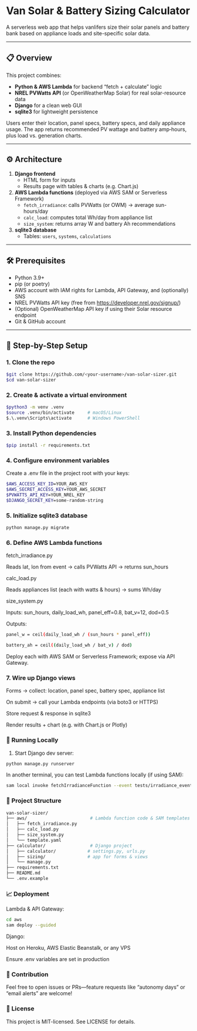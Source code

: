 # Van Solar & Battery Sizing Calculator

A serverless web app that helps vanlifers size their solar panels and battery bank based on appliance loads and site-specific solar data.

---

## 📋 Overview

This project combines:

- **Python & AWS Lambda** for backend “fetch + calculate” logic  
- **NREL PVWatts API** (or OpenWeatherMap Solar) for real solar-resource data  
- **Django** for a clean web GUI  
- **sqlite3** for lightweight persistence  

Users enter their location, panel specs, battery specs, and daily appliance usage. The app returns recommended PV wattage and battery amp‐hours, plus load vs. generation charts.

---

## ⚙️ Architecture

1. **Django frontend**  
   - HTML form for inputs  
   - Results page with tables & charts (e.g. Chart.js)  
2. **AWS Lambda functions** (deployed via AWS SAM or Serverless Framework)  
   - `fetch_irradiance`: calls PVWatts (or OWM) → average sun-hours/day  
   - `calc_load`: computes total Wh/day from appliance list  
   - `size_system`: returns array W and battery Ah recommendations  
3. **sqlite3 database**  
   - Tables: `users`, `systems`, `calculations`  

---

## 🛠️ Prerequisites

- Python 3.9+  
- pip (or poetry)  
- AWS account with IAM rights for Lambda, API Gateway, and (optionally) SNS  
- NREL PVWatts API key (free from https://developer.nrel.gov/signup/)  
- (Optional) OpenWeatherMap API key if using their Solar resource endpoint  
- Git & GitHub account  

---

## 🚀 Step-by-Step Setup

### 1. Clone the repo  
```bash
$git clone https://github.com/<your-username>/van-solar-sizer.git
$cd van-solar-sizer
```

### 2. Create & activate a virtual environment
```bash
$python3 -m venv .venv
$source .venv/bin/activate     # macOS/Linux
$.\.venv\Scripts\activate      # Windows PowerShell
```

### 3. Install Python dependencies
```bash
$pip install -r requirements.txt
```

### 4. Configure environment variables
Create a .env file in the project root with your keys:
```bash
$AWS_ACCESS_KEY_ID=YOUR_AWS_KEY
$AWS_SECRET_ACCESS_KEY=YOUR_AWS_SECRET
$PVWATTS_API_KEY=YOUR_NREL_KEY
$DJANGO_SECRET_KEY=some-random-string
```
### 5. Initialize sqlite3 database
```bash
python manage.py migrate
```
### 6. Define AWS Lambda functions
fetch_irradiance.py

Reads lat, lon from event → calls PVWatts API → returns sun_hours

calc_load.py

Reads appliances list (each with watts & hours) → sums Wh/day

size_system.py

Inputs: sun_hours, daily_load_wh, panel_eff=0.8, bat_v=12, dod=0.5

Outputs:
```bash
panel_w = ceil(daily_load_wh / (sun_hours * panel_eff))

battery_ah = ceil((daily_load_wh / bat_v) / dod)
```
Deploy each with AWS SAM or Serverless Framework; expose via API Gateway.

### 7. Wire up Django views
Forms → collect: location, panel spec, battery spec, appliance list

On submit → call your Lambda endpoints (via boto3 or HTTPS)

Store request & response in sqlite3

Render results + chart (e.g. with Chart.js or Plotly)

### 🎯 Running Locally
1. Start Django dev server:
```bash
python manage.py runserver
```
In another terminal, you can test Lambda functions locally (if using SAM):
```bash
sam local invoke fetchIrradianceFunction --event tests/irradiance_event.json
```
### 📂 Project Structure
```bash
van-solar-sizer/
├── aws/                        # Lambda function code & SAM templates
│   ├── fetch_irradiance.py
│   ├── calc_load.py
│   ├── size_system.py
│   └── template.yaml
├── calculator/                 # Django project
│   ├── calculator/            # settings.py, urls.py
│   ├── sizing/                # app for forms & views
│   └── manage.py
├── requirements.txt
├── README.md
└── .env.example
```
### 📈 Deployment
Lambda & API Gateway:
```bash
cd aws
sam deploy --guided
```
Django:

Host on Heroku, AWS Elastic Beanstalk, or any VPS

Ensure .env variables are set in production

### 🤝 Contribution
Feel free to open issues or PRs—feature requests like “autonomy days” or “email alerts” are welcome!

### 📜 License
This project is MIT-licensed. See LICENSE for details.